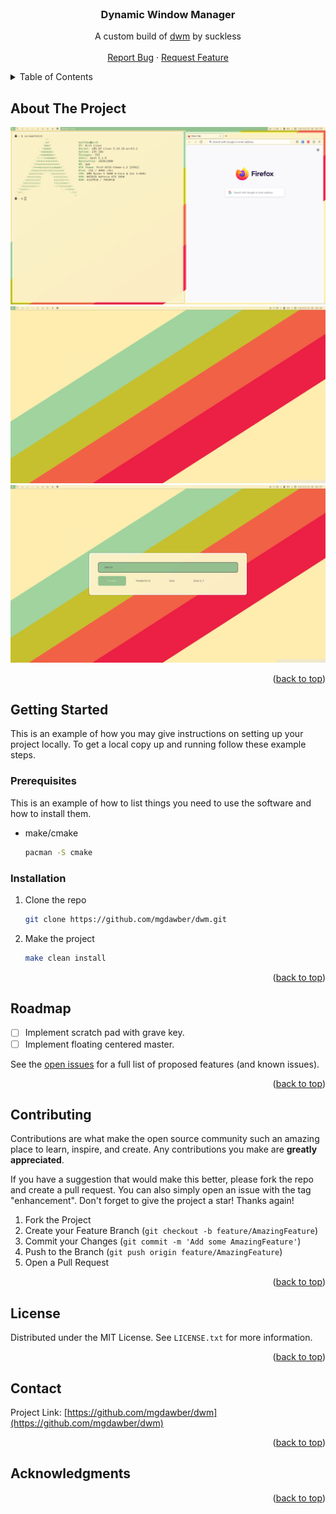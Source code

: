 <br />
<div align="center">

<h3 align="center">Dynamic Window Manager</h3>

  <p align="center">
  A custom build of <a href="https://dwm.suckless.org/">dwm</a> by suckless
    <br />
    <br />
    <a href="https://github.com/mgdawber/dwm/issues">Report Bug</a>
    ·
    <a href="https://github.com/mgdawber/dwm/issues">Request Feature</a>
  </p>
</div>



<!-- TABLE OF CONTENTS -->
<details>
  <summary>Table of Contents</summary>
  <ol>
    <li>
      <a href="#about-the-project">About The Project</a>
    </li>
    <li>
      <a href="#getting-started">Getting Started</a>
      <ul>
        <li><a href="#prerequisites">Prerequisites</a></li>
        <li><a href="#installation">Installation</a></li>
      </ul>
    </li>
    <li><a href="#roadmap">Roadmap</a></li>
    <li><a href="#contributing">Contributing</a></li>
    <li><a href="#license">License</a></li>
    <li><a href="#contact">Contact</a></li>
    <li><a href="#acknowledgments">Acknowledgments</a></li>
  </ol>
</details>



<!-- ABOUT THE PROJECT -->
## About The Project

![Dwm][product-screenshot1]
![Background][product-screenshot2]
![Rofi][product-screenshot3]

<p align="right">(<a href="#top">back to top</a>)</p>


<!-- GETTING STARTED -->
## Getting Started

This is an example of how you may give instructions on setting up your project locally.
To get a local copy up and running follow these example steps.

### Prerequisites

This is an example of how to list things you need to use the software and how to install them.
* make/cmake
  ```sh
  pacman -S cmake
  ```

### Installation

1. Clone the repo
   ```sh
   git clone https://github.com/mgdawber/dwm.git
   ```
2. Make the project
   ```sh
   make clean install
   ```

<p align="right">(<a href="#top">back to top</a>)</p>


<!-- ROADMAP -->
## Roadmap

- [ ] Implement scratch pad with grave key.
- [ ] Implement floating centered master.

See the [open issues](https://github.com/github_username/repo_name/issues) for a full list of proposed features (and known issues).

<p align="right">(<a href="#top">back to top</a>)</p>


<!-- CONTRIBUTING -->
## Contributing

Contributions are what make the open source community such an amazing place to learn, inspire, and create. Any contributions you make are **greatly appreciated**.

If you have a suggestion that would make this better, please fork the repo and create a pull request. You can also simply open an issue with the tag "enhancement".
Don't forget to give the project a star! Thanks again!

1. Fork the Project
2. Create your Feature Branch (`git checkout -b feature/AmazingFeature`)
3. Commit your Changes (`git commit -m 'Add some AmazingFeature'`)
4. Push to the Branch (`git push origin feature/AmazingFeature`)
5. Open a Pull Request

<p align="right">(<a href="#top">back to top</a>)</p>



<!-- LICENSE -->
## License

Distributed under the MIT License. See `LICENSE.txt` for more information.

<p align="right">(<a href="#top">back to top</a>)</p>


<!-- CONTACT -->
## Contact

Project Link: [https://github.com/mgdawber/dwm](https://github.com/mgdawber/dwm)

<p align="right">(<a href="#top">back to top</a>)</p>



<!-- ACKNOWLEDGMENTS -->
## Acknowledgments

<p align="right">(<a href="#top">back to top</a>)</p>

[product-screenshot1]: preview/preview_1.png
[product-screenshot2]: preview/preview_2.png
[product-screenshot3]: preview/preview_3.png
